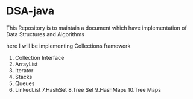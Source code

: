 # DSA-java

This Repository is to maintain a document which have implementation of Data Structures and Algorithms 

here I will be implementing
Collections framework 

1. Collection Interface
2. ArrayList
3. Iterator
4. Stacks
5. Queues
6. LinkedList
7.HashSet
8.Tree Set
9.HashMaps
10.Tree Maps
